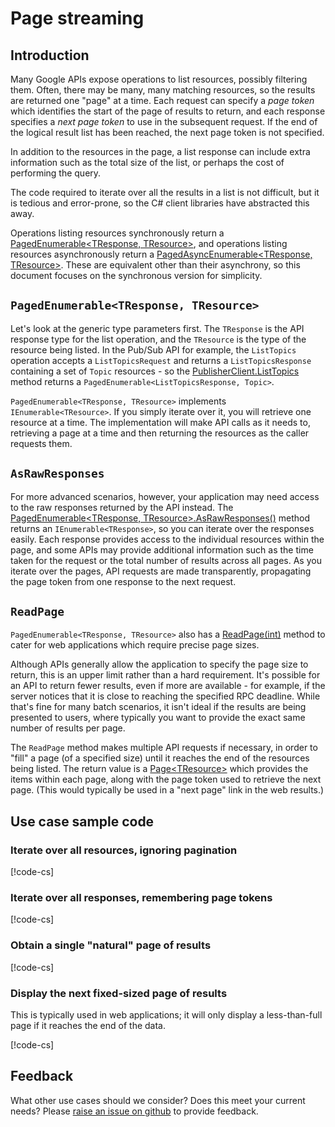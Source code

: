 
# Page streaming

## Introduction

Many Google APIs expose operations to list resources, possibly
filtering them. Often, there may be many, many matching resources,
so the results are returned one "page" at a time. Each request can
specify a *page token* which identifies the start of the page of
results to return, and each response specifies a *next page token*
to use in the subsequent request. If the end of the logical result
list has been reached, the next page token is not specified.

In addition to the resources in the page, a list response can
include extra information such as the total size of the list,
or perhaps the cost of performing the query.

The code required to iterate over all the results in a list is not
difficult, but it is tedious and error-prone, so the C# client
libraries have abstracted this away.

Operations listing resources synchronously return a
[PagedEnumerable&lt;TResponse, TResource&gt;](../obj/api/Google.Api.Gax.PagedEnumerable-2.yml), and operations listing
resources asynchronously return a
[PagedAsyncEnumerable&lt;TResponse, TResource&gt;](../obj/api/Google.Api.Gax.PagedAsyncEnumerable-2.yml).
These are equivalent other than their asynchrony, so
this document focuses on the synchronous version for simplicity.

## `PagedEnumerable<TResponse, TResource>`

Let's look at the generic type parameters first. The `TResponse` is
the API response type for the list operation, and the `TResource` is
the type of the resource being listed. In the Pub/Sub API for
example, the `ListTopics` operation accepts a `ListTopicsRequest`
and returns a `ListTopicsResponse` containing a set of `Topic`
resources - so the [PublisherClient.ListTopics](../Google.Cloud.PubSub.V1/api/Google.Cloud.PubSub.V1.PublisherClient.html#Google_Cloud_PubSub_V1_PublisherClient_ListTopics_Google_Cloud_PubSub_V1_ProjectName_String_System_Nullable_System_Int32__Google_Api_Gax_CallSettings_)
method returns a `PagedEnumerable<ListTopicsResponse, Topic>`.

`PagedEnumerable<TResponse, TResource>` implements
`IEnumerable<TResource>`.  If you simply iterate over it, you will
retrieve one resource at a time. The implementation will make API
calls as it needs to, retrieving a page at a time and then returning
the resources as the caller requests them.

## `AsRawResponses`

For more advanced scenarios, however, your application may need access
to the raw responses returned by the API instead. The
[PagedEnumerable&lt;TResponse, TResource&gt;.AsRawResponses()](../obj/api/Google.Api.Gax.PagedEnumerable-2.yml#Google_Api_Gax_PagedEnumerable_2_AsRawResponses)
method returns an `IEnumerable<TResponse>`, so you can iterate over the responses easily. Each
response provides access to the individual resources within the page, and some APIs may
provide additional information such as the time taken for the request or the total number of
results across all pages. As you iterate over the pages, API requests are made
transparently, propagating the page token from one response to the next request.

## `ReadPage`

`PagedEnumerable<TResponse, TResource>` also has a 
[ReadPage(int)](../obj/api/Google.Api.Gax.PagedEnumerable-2.yml#Google_Api_Gax_PagedEnumerable_2_ReadPage_System_Int32_)
method to cater for web applications which require precise page sizes.

Although APIs generally allow the application to specify the page size to return, this
is an upper limit rather than a hard requirement. It's possible for an API to return fewer results,
even if more are available - for example, if the server notices that it is close to reaching the specified
RPC deadline. While that's fine for many batch scenarios, it isn't ideal if the results are being presented to users,
where typically you want to provide the exact same number of results per page.

The `ReadPage` method makes multiple API requests if necessary, in order to "fill" a page (of a specified size)
until it reaches the end of the resources being listed. The return value is a
[Page&lt;TResource&gt;](../obj/api/Google.Api.Gax.Page-1.yml#Google_Api_Gax_Page_1) which provides the items
within each page, along with the page token used to retrieve the next page. (This would typically be used in a "next page" link
in the web results.)

## Use case sample code

### Iterate over all resources, ignoring pagination

[!code-cs[](../obj/snippets/Google.Cloud.Docs.PageStreaming.txt#AllResources)]

### Iterate over all responses, remembering page tokens

[!code-cs[](../obj/snippets/Google.Cloud.Docs.PageStreaming.txt#Responses)]

### Obtain a single "natural" page of results

[!code-cs[](../obj/snippets/Google.Cloud.Docs.PageStreaming.txt#SingleResponse)]

### Display the next fixed-sized page of results

This is typically used in web applications; it will only display a less-than-full
page if it reaches the end of the data.

[!code-cs[](../obj/snippets/Google.Cloud.Docs.PageStreaming.txt#ReadPage)]

## Feedback

What other use cases should we consider? Does this meet your current needs?
Please [raise an issue on github](https://github.com/GoogleCloudPlatform/google-cloud-dotnet/issues/new)
to provide feedback.